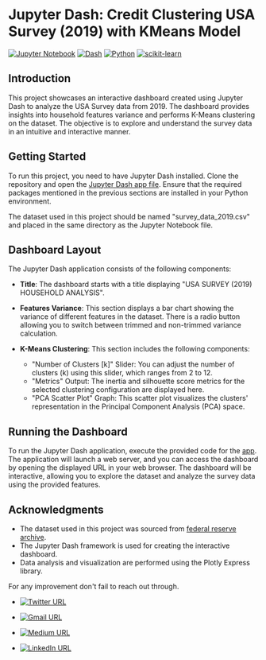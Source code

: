 # Jupyter Dash:  Credit Clustering USA Survey (2019) with KMeans Model

[![Jupyter Notebook](https://img.shields.io/badge/Jupyter-Notebook-orange?style=flat&logo=jupyter)](https://jupyter.org/) [![Dash](https://img.shields.io/badge/Dash-Plotly-blue?style=flat&logo=plotly)](https://plotly.com/dash/) [![Python](https://img.shields.io/badge/Python-3.x-blue?style=flat&logo=python)](https://www.python.org/) [![scikit-learn](https://img.shields.io/badge/scikit--learn-Machine%20Learning-blueviolet?style=flat&logo=scikit-learn)](https://scikit-learn.org/)

## Introduction

This project showcases an interactive dashboard created using Jupyter Dash to analyze the USA Survey data from 2019. The dashboard provides insights into household features variance and performs K-Means clustering on the dataset. The objective is to explore and understand the survey data in an intuitive and interactive manner.

## Getting Started

To run this project, you need to have Jupyter Dash installed. Clone the repository and open the [Jupyter Dash app file](app.py). Ensure that the required packages mentioned in the previous sections are installed in your Python environment.

The dataset used in this project should be named "survey_data_2019.csv" and placed in the same directory as the Jupyter Notebook file.

## Dashboard Layout

The Jupyter Dash application consists of the following components:

- **Title**: The dashboard starts with a title displaying "USA SURVEY (2019) HOUSEHOLD ANALYSIS".

- **Features Variance**: This section displays a bar chart showing the variance of different features in the dataset. There is a radio button allowing you to switch between trimmed and non-trimmed variance calculation.

- **K-Means Clustering**: This section includes the following components:
  - "Number of Clusters [k]" Slider: You can adjust the number of clusters (k) using this slider, which ranges from 2 to 12.
  - "Metrics" Output: The inertia and silhouette score metrics for the selected clustering configuration are displayed here.
  - "PCA Scatter Plot" Graph: This scatter plot visualizes the clusters' representation in the Principal Component Analysis (PCA) space.

## Running the Dashboard

To run the Jupyter Dash application, execute the provided code for the [app](app.py). The application will launch a web server, and you can access the dashboard by opening the displayed URL in your web browser. The dashboard will be interactive, allowing you to explore the dataset and analyze the survey data using the provided features.

## Acknowledgments

- The dataset used in this project was sourced from [federal reserve archive](https://www.federalreserve.gov/econres/files/scfp2019excel.zip).
- The Jupyter Dash framework is used for creating the interactive dashboard.
- Data analysis and visualization are performed using the Plotly Express library.

For any improvement don't fail to reach out through.

- [![Twitter URL](https://img.shields.io/twitter/url/https/twitter.com/pexpeterr.svg?style=social&label=Follow%20%40pexpeterr)](https://twitter.com/pexpeterr)

- [![Gmail URL](https://img.shields.io/badge/Connect%20with-Gmail-red.svg?style=flat&logo=gmail)](mailto:peterkgathoni@gmail.com)

- [![Medium URL](https://img.shields.io/badge/Follow%20%40peterkgathoni-%2312100E.svg?style=flat&logo=medium)](https://medium.com/@peterkgathoni)

- [![LinkedIn URL](https://img.shields.io/badge/Connect%20with%20Me-blue?style=flat&logo=linkedin)](https://www.linkedin.com/in/peterkamaugathoni)
